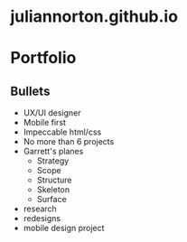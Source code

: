 juliannorton.github.io
======================
<h1>Portfolio</h1>

<h2>Bullets</h2>
<ul>
	<li>UX/UI designer</li>
	<li>Mobile first</li>
	<li>Impeccable html/css</li>
	<li>No more than 6 projects</li>
	<li>
		Garrett's planes
		<ul>
		<li>Strategy</li>
		<li>Scope</li>
		<li>Structure</li>
		<li>Skeleton</li>
		<li>Surface</li>
		</ul>
	</li>
	<li>research</li>
	<li>redesigns</li>
	<li>mobile design project</li>
</ul>